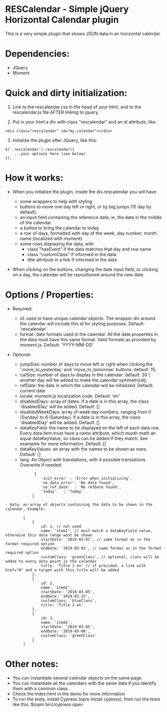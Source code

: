 # RESCalendar - Simple jQuery Horizontal Calendar plugin

This is a very simple plugin that shows JSON data in an horizontal calendar.

# Dependencies:
- JQuery
- Moment




# Quick and dirty initialization:
	
1. Link to the rescalendar.css in the head of your html, and to the rescalendar.js file AFTER linking to jquery.

2. Put in your html a div with class "rescalendar" and an id attribute, like:
		
```
<div class="rescalendar" id="my_calendar"></div>
```

3. Initialize the plugin after JQuery, like this:

```
$('.rescalendar').rescalendar({
	...your options here (see below)
});
```


# How it works:

- When you initialize the plugin, inside the div.rescalendar you will have:
	
	- some wrappers to help with styling
	- buttons to move one day left or right, or by big jumps (15 day by default).
	- an input field containing the reference date, ie, the date in the middle of the calendar
	- a button to bring the calendar to today
	- a row of days, formatted with day of the week, day number, month name (localized with moment)
	- some rows displaying the data, with
		- class "hasEvent" if the data matches that day and row name
		- class "customClass" if informed in the data
		- title attribute in a link if informed in the data

- When clicking on the buttons, changing the date input field, or clicking on a day, the calendar will be repositioned around the new date.



# Options / Properties:

- Required:
	- id: used to have unique calendar objects. The wrapper div around the calendar will include this id for styling purposes. Default: 'rescalendar'
	- format: date formats used in the calendar. All the date properties in the data must have this same format. Valid formats as provided by moment.js. Default: 'YYYY-MM-DD'
	

- Optional:
	- jumpSize: number of days to move left or right when clicking the '.move_to_yesterday' and 'move_to_tomorrow' buttons: default: 15;
	- calSize: number of days to display in the calendar: default: 30 ( another day will be added to make the calendar symmetrical);
	- refDate: the date in which the calendar will be initialized. Default: current date
	- locale: moment.js localization code. Default: 'en'
	- disabledDays: array of dates. If a date is in this array, the class 'disabledDay' will be added. Default: []
	- disabledWeekDays: array of week day numbers, ranging from 0 (Sunday) to 6 (Saturday). If a date is in this array, the class 'disabledDay' will be added. Default: []
	- dataKeyField: the name to be displayed on the left of each data row. Every data item must have a name attribute, which musth math an equal dataKeyValue, so class can be added if they match. See examples for more information. Default: []
	- dataKeyValues: an array with the names to be shown as rows. Default: []
	- lang. An Object with translations, with 4 possible translations. Overwrite if needed:
```
			 {
                'init_error' : 'Error when initializing',
                'no_data_error': 'No data found',
                'no_ref_date'  : 'No refDate found',
                'today'   : 'Today'
            }
```
    - data: an array of objects containing the data to be shown in the calendar. Example:
```	
		[
            {
                id: 1, // not used
                name: 'item1', // must match a dataKeyField value, otherwise this data range wont be shown
                startDate: '2019-03-01', // same format as in the format required option
                endDate: '2019-03-03', // same format as in the format required option
                customClass: 'greenClass', // optional, class will be added to every data point in the calendar
                title: 'Title 1 en' // if provided, a link with href="#" and a target with this title will be added
            },
            {
                id: 2,
                name: 'item2',
                startDate: '2019-03-05',
                endDate: '2019-03-15',
                customClass: 'blueClass',
                title: 'Title 2 en'
            },
            {
                id: 3,
                name: 'item5',
                startDate: '2019-03-05',
                endDate: '2019-03-08',
                customClass: 'greenClass'
            }
        ]
```


# Other notes:

- You can instantiate several calendar objects on the same page. 
- You can instantiate all the calendars with the same data if you identify them with a common class.
- Check the index.html in the demo for more information
- To run the tests, install Cypress (npm install cypress), then run the tests like this: $(npm bin)/cypress open



